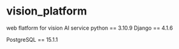 # vision_platform
web flatform for vision AI service
python == 3.10.9
Django == 4.1.6

PostgreSQL == 15.1.1

